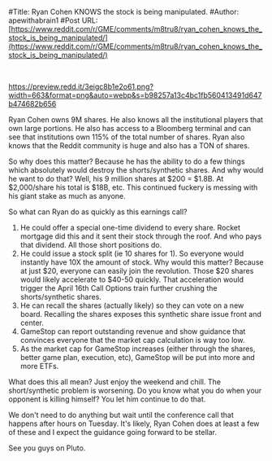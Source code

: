 #Title: Ryan Cohen KNOWS the stock is being manipulated.
#Author: apewithabrain1
#Post URL: [https://www.reddit.com/r/GME/comments/m8tru8/ryan_cohen_knows_the_stock_is_being_manipulated/](https://www.reddit.com/r/GME/comments/m8tru8/ryan_cohen_knows_the_stock_is_being_manipulated/)


&#x200B;

https://preview.redd.it/3eigc8b1e2o61.png?width=663&format=png&auto=webp&s=b98257a13c4bc1fb560413491d647b474682b656

Ryan Cohen owns 9M shares. He also knows all the institutional players that own large portions. He also has access to a Bloomberg terminal and can see that institutions own 115% of the total number of shares. Ryan also knows that the Reddit community is huge and also has a TON of shares.

So why does this matter? Because he has the ability to do a few things which absolutely would destroy the shorts/synthetic shares. And why would he want to do that? Well, his 9 million shares at $200 = $1.8B. At $2,000/share his total is $18B, etc. This continued fuckery is messing with his giant stake as much as anyone.

So what can Ryan do as quickly as this earnings call?

1. He could offer a special one-time dividend to every share. Rocket mortgage did this and it sent their stock through the roof. And who pays that dividend. All those short positions do.
2. He could issue a stock split (ie 10 shares for 1). So everyone would instantly have 10X the amount of stock. Why would this matter? Because at just $20, everyone can easily join the revolution. Those $20 shares would likely accelerate to $40-50 quickly. That acceleration would trigger the April 16th Call Options train further crushing the shorts/synthetic shares.
3. He can recall the shares (actually likely) so they can vote on a new board. Recalling the shares exposes this synthetic share issue front and center.
4. GameStop can report outstanding revenue and show guidance that convinces everyone that the market cap calculation is way too low.
5. As the market cap for GameStop increases (either through the shares, better game plan, execution, etc), GameStop will be put into more and more ETFs.

What does this all mean? Just enjoy the weekend and chill. The short/synthetic problem is worsening. Do you know what you do when your opponent is killing himself? You let him continue to do that.

We don't need to do anything but wait until the conference call that happens after hours on Tuesday. It's likely, Ryan Cohen does at least a few of these and I expect the guidance going forward to be stellar.

See you guys on Pluto.